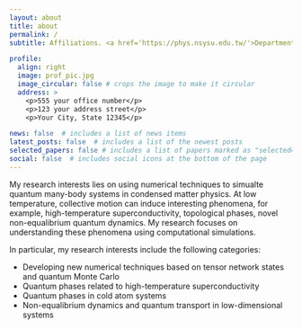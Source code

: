 ```yaml
---
layout: about
title: about
permalink: /
subtitle: Affiliations. <a href='https://phys.nsysu.edu.tw/'>Department of Physics, National Sun Yat-sen University</a>

profile:
  align: right
  image: prof_pic.jpg
  image_circular: false # crops the image to make it circular
  address: >
    <p>555 your office number</p>
    <p>123 your address street</p>
    <p>Your City, State 12345</p>

news: false  # includes a list of news items
latest_posts: false  # includes a list of the newest posts
selected_papers: false # includes a list of papers marked as "selected={true}"
social: false  # includes social icons at the bottom of the page
---
```


My research interests lies on using numerical techniques to simualte quantum many-body systems in condensed matter physics.
At low temperature, collective motion can induce interesting phenomena, for example, high-temperature superconductivity, topological phases, novel non-equalibrium quantum dynamics.
My research focuses on understanding these phenomena using computational simulations.

In particular, my research interests include the following categories:
* Developing new numerical techniques based on tensor network states and quantum Monte Carlo
* Quantum phases related to high-temperature superconductivity
* Quantum phases in cold atom systems
* Non-equalibrium dynamics and quantum transport in low-dimensional systems
